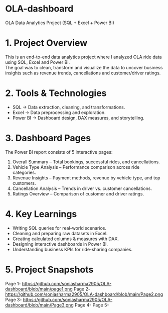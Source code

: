 # OLA-dashboard
OLA Data Analytics Project (SQL + Excel + Power BI)
# 1. Project Overview
This is an end-to-end data analytics project where I analyzed OLA ride data using SQL, Excel and Power BI.  
The goal was to clean, transform and visualize the data to uncover business insights such as revenue trends, cancellations and customer/driver ratings.

# 2. Tools & Technologies
- SQL → Data extraction, cleaning, and transformations. 
- Excel → Data preprocessing and exploration.  
- Power BI → Dashboard design, DAX measures, and storytelling.
  
# 3. Dashboard Pages
The Power BI report consists of 5 interactive pages:
1. Overall Summary – Total bookings, successful rides, and cancellations.  
2. Vehicle Type Analysis – Performance comparison across ride categories. 
3. Revenue Insights – Payment methods, revenue by vehicle type, and top customers.  
4. Cancellation Analysis – Trends in driver vs. customer cancellations.  
5. Ratings Overview – Comparison of customer and driver ratings.
   
# 4. Key Learnings
- Writing SQL queries for real-world scenarios.  
- Cleaning and preparing raw datasets in Excel. 
- Creating calculated columns & measures with DAX.  
- Designing interactive dashboards in Power BI.  
- Understanding business KPIs for ride-sharing companies.

# 5. Project Snapshots
Page 1- https://github.com/soniasharma2905/OLA-dashboard/blob/main/page1.png
Page 2- https://github.com/soniasharma2905/OLA-dashboard/blob/main/Page2.png
Page 3- https://github.com/soniasharma2905/OLA-dashboard/blob/main/Page3.png
Page 4-
Page 5-


